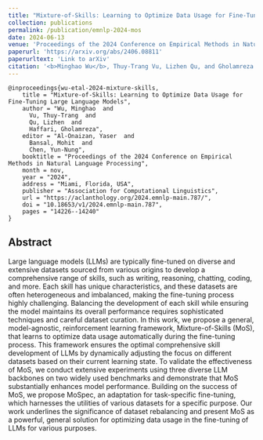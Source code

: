 ```yaml
---
title: "Mixture-of-Skills: Learning to Optimize Data Usage for Fine-Tuning Large Language Models"
collection: publications
permalink: /publication/emnlp-2024-mos
date: 2024-06-13
venue: 'Proceedings of the 2024 Conference on Empirical Methods in Natural Language Processing (EMNLP 2024)'
paperurl: 'https://arxiv.org/abs/2406.08811'
paperurltext: 'Link to arXiv'
citation: '<b>Minghao Wu</b>, Thuy-Trang Vu, Lizhen Qu, and Gholamreza Haffari. 2024. Mixture-of-Skills: Learning to Optimize Data Usage for Fine-Tuning Large Language Models. In Proceedings of the 2024 Conference on Empirical Methods in Natural Language Processing, pages 14226–14240, Miami, Florida, USA. Association for Computational Linguistics.'
---
```


```
@inproceedings{wu-etal-2024-mixture-skills,
    title = "Mixture-of-Skills: Learning to Optimize Data Usage for Fine-Tuning Large Language Models",
    author = "Wu, Minghao  and
      Vu, Thuy-Trang  and
      Qu, Lizhen  and
      Haffari, Gholamreza",
    editor = "Al-Onaizan, Yaser  and
      Bansal, Mohit  and
      Chen, Yun-Nung",
    booktitle = "Proceedings of the 2024 Conference on Empirical Methods in Natural Language Processing",
    month = nov,
    year = "2024",
    address = "Miami, Florida, USA",
    publisher = "Association for Computational Linguistics",
    url = "https://aclanthology.org/2024.emnlp-main.787/",
    doi = "10.18653/v1/2024.emnlp-main.787",
    pages = "14226--14240"
}
```

## Abstract
Large language models (LLMs) are typically fine-tuned on diverse and extensive datasets sourced from various origins to develop a comprehensive range of skills, such as writing, reasoning, chatting, coding, and more. Each skill has unique characteristics, and these datasets are often heterogeneous and imbalanced, making the fine-tuning process highly challenging. Balancing the development of each skill while ensuring the model maintains its overall performance requires sophisticated techniques and careful dataset curation. In this work, we propose a general, model-agnostic, reinforcement learning framework, Mixture-of-Skills (MoS), that learns to optimize data usage automatically during the fine-tuning process. This framework ensures the optimal comprehensive skill development of LLMs by dynamically adjusting the focus on different datasets based on their current learning state. To validate the effectiveness of MoS, we conduct extensive experiments using three diverse LLM backbones on two widely used benchmarks and demonstrate that MoS substantially enhances model performance. Building on the success of MoS, we propose MoSpec, an adaptation for task-specific fine-tuning, which harnesses the utilities of various datasets for a specific purpose. Our work underlines the significance of dataset rebalancing and present MoS as a powerful, general solution for optimizing data usage in the fine-tuning of LLMs for various purposes.